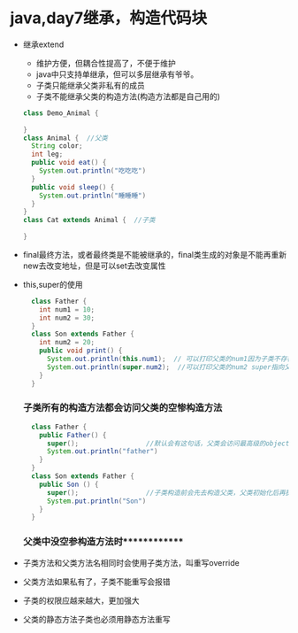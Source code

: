 # java,day7继承，构造代码块

- 继承extend

  - 维护方便，但耦合性提高了，不便于维护
  - java中只支持单继承，但可以多层继承有爷爷。
  - 子类只能继承父类非私有的成员
  - 子类不能继承父类的构造方法(构造方法都是自己用的)

  ```java
  class Demo_Animal {
    
  }
  class Animal {  //父类
    String color;
    int leg;
    public void eat() {
      System.out.println("吃吃吃")
    }
    public void sleep() {
      System.out.println("睡睡睡")
    }
  }
  class Cat extends Animal {  //子类
    
  }
  ```

- final最终方法，或者最终类是不能被继承的，final类生成的对象是不能再重新new去改变地址，但是可以set去改变属性

- this,super的使用

  ```java
    class Father {
      int num1 = 10;
      int num2 = 30;
    }
    class Son extends Father {
      int num2 = 20;
      public void print() {
        System.out.println(this.num1);  // 可以打印父类的num1因为子类不存在num1
        System.out.println(super.num2);  //可以打印父类的num2 super指向父类   
      }
    }
  ```

    ### 子类所有的构造方法都会访问父类的空惨构造方法

  ```java
    class Father {
      public Father() {
        super();                 //默认会有这句话，父类会访问最高级的object
        System.out.println("father")
      }
    }
    class Son extends Father {
      public Son () {
        super();                 //子类构造前会先去构造父类，父类初始化后再执行子类
        System.put.println("Son")
      }
    }
  ```

    ### 父类中没空参构造方法时************

- 子类方法和父类方法名相同时会使用子类方法，叫重写override

- 父类方法如果私有了，子类不能重写会报错

- 子类的权限应越来越大，更加强大

- 父类的静态方法子类也必须用静态方法重写

  ```

  ```

  ​